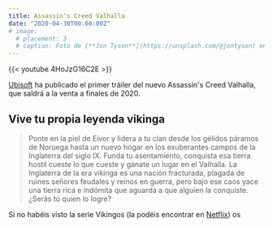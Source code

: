 ```yaml
---
title: Assassin's Creed Valhalla
date: "2020-04-30T00:00:00Z"
# image:
  # placement: 3
  # caption: Foto de [**Jon Tyson**](https://unsplash.com/@jontyson) en [Unsplash](https://unsplash.com)
---
```


{{< youtube 4HoJzG16C2E >}}

[Ubisoft](https://www.ubisoft.com/es-es/) ha publicado el primer tráiler del nuevo Assassin's Creed Valhalla, que saldrá a la venta a finales de 2020.

## Vive tu propia leyenda vikinga
> Ponte en la piel de Eivor y lidera a tu clan desde los gélidos páramos de Noruega hasta un nuevo hogar en los exuberantes campos de la Inglaterra del siglo IX. Funda tu asentamiento, conquista esa tierra hostil cueste lo que cueste y gánate un lugar en el Valhalla.
La Inglaterra de la era vikinga es una nación fracturada, plagada de ruines señores feudales y reinos en guerra, pero bajo ese caos yace una tierra rica e indómita que aguarda a que alguien la conquiste. ¿Serás tú quien lo logre?

Si no habéis visto la serie Vikingos (la podéis encontrar en [Netflix](https://www.netflix.com/title/70301870)) os 